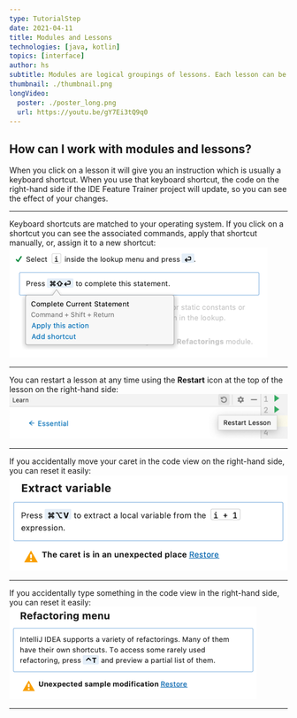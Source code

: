 ```yaml
---
type: TutorialStep
date: 2021-04-11
title: Modules and Lessons
technologies: [java, kotlin]
topics: [interface]
author: hs
subtitle: Modules are logical groupings of lessons. Each lesson can be completed in any order and restarted as many times are you like. Lessons will help you to associate actions and keyboard shortcuts with functionality in the IDE.
thumbnail: ./thumbnail.png
longVideo:
  poster: ./poster_long.png
  url: https://youtu.be/gY7Ei3tQ9q0
---
```


## How can I work with modules and lessons?
When you click on a lesson it will give you an instruction which is usually a keyboard shortcut. When you use that keyboard shortcut, the code on the right-hand side if the IDE Feature Trainer project will update, so you can see the effect of your changes.
***
Keyboard shortcuts are matched to your operating system. If you click on a shortcut you can see the associated commands, apply that shortcut manually, or, assign it to a new shortcut:
![keyboard-shortcuts.png](keyboard-shortcuts.png)

***
You can restart a lesson at any time using the **Restart** icon at the top of the lesson on the right-hand side:
![restart-icon.png](restart-icon.png)

***
If you accidentally move your caret in the code view on the right-hand side, you can reset it easily:
![caret-unexpected-place.png](caret-unexpected-place.png)
***
If you accidentally type something in the code view in the right-hand side, you can reset it easily:
![unexpected-extra-input.png](unexpected-extra-input.png)
***